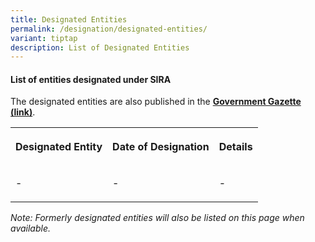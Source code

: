 ```yaml
---
title: Designated Entities
permalink: /designation/designated-entities/
variant: tiptap
description: List of Designated Entities
---
```

<h4><strong>List of entities designated under SIRA</strong></h4>
<p>The designated entities are also published in the <strong><u>Government Gazette (link)</u></strong>.</p>
<table>
<tbody>
<tr>
<th rowspan="1" colspan="1">
<p>Designated Entity</p>
</th>
<th rowspan="1" colspan="1">
<p>Date of Designation</p>
</th>
<th rowspan="1" colspan="1">
<p>Details</p>
</th>
</tr>
<tr>
<td rowspan="1" colspan="1">
<p>-</p>
</td>
<td rowspan="1" colspan="1">
<p>-</p>
</td>
<td rowspan="1" colspan="1">
<p>-</p>
</td>
</tr>
</tbody>
</table>
<p></p>
<p><em>Note: Formerly designated entities will also be listed on this page when available.</em>
</p>